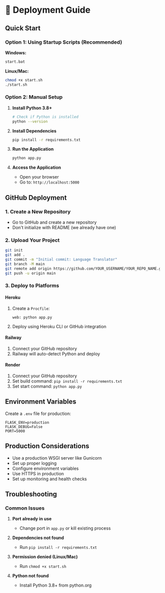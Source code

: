 # 🚀 Deployment Guide

## Quick Start

### Option 1: Using Startup Scripts (Recommended)

**Windows:**
```bash
start.bat
```

**Linux/Mac:**
```bash
chmod +x start.sh
./start.sh
```

### Option 2: Manual Setup

1. **Install Python 3.8+**
   ```bash
   # Check if Python is installed
   python --version
   ```

2. **Install Dependencies**
   ```bash
   pip install -r requirements.txt
   ```

3. **Run the Application**
   ```bash
   python app.py
   ```

4. **Access the Application**
   - Open your browser
   - Go to: `http://localhost:5000`

## GitHub Deployment

### 1. Create a New Repository
- Go to GitHub and create a new repository
- Don't initialize with README (we already have one)

### 2. Upload Your Project
```bash
git init
git add .
git commit -m "Initial commit: Language Translator"
git branch -M main
git remote add origin https://github.com/YOUR_USERNAME/YOUR_REPO_NAME.git
git push -u origin main
```

### 3. Deploy to Platforms

#### Heroku
1. Create a `Procfile`:
   ```
   web: python app.py
   ```
2. Deploy using Heroku CLI or GitHub integration

#### Railway
1. Connect your GitHub repository
2. Railway will auto-detect Python and deploy

#### Render
1. Connect your GitHub repository
2. Set build command: `pip install -r requirements.txt`
3. Set start command: `python app.py`

## Environment Variables

Create a `.env` file for production:
```env
FLASK_ENV=production
FLASK_DEBUG=False
PORT=5000
```

## Production Considerations

- Use a production WSGI server like Gunicorn
- Set up proper logging
- Configure environment variables
- Use HTTPS in production
- Set up monitoring and health checks

## Troubleshooting

### Common Issues

1. **Port already in use**
   - Change port in `app.py` or kill existing process

2. **Dependencies not found**
   - Run `pip install -r requirements.txt`

3. **Permission denied (Linux/Mac)**
   - Run `chmod +x start.sh`

4. **Python not found**
   - Install Python 3.8+ from python.org 